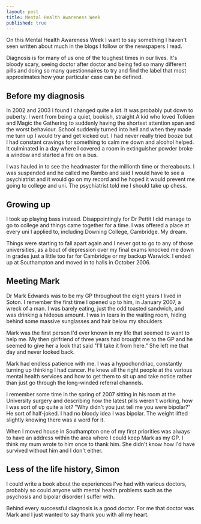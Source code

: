 ```yaml
---
layout: post
title: Mental Health Awareness Week
published: true
---
```


On this Mental Health Awareness Week I want to say something I haven't seen written about much in the blogs I follow or the newspapers I read.

Diagnosis is for many of us one of the toughest times in our lives. It's bloody scary, seeing doctor after doctor and being fed so many different pills and doing so many questionnaires to try and find the label that most approximates how your particular case can be defined.

## Before my diagnosis

In 2002 and 2003 I found I changed quite a lot. It was probably put down to puberty. I went from being a quiet, bookish, straight A kid who loved Tolkien and Magic the Gathering to suddenly having the shortest attention span and the worst behaviour. School suddenly turned into hell and when they made me turn up I would try and get kicked out. I had never really tried booze but I had constant cravings for something to calm me down and alcohol helped. It culminated in a day where I covered a room in extinguisher powder broke a window and started a fire on a bus.

I was hauled in to see the headmaster for the millionth time or thereabouts. I was suspended and he called me Rambo and said I would have to see a psychiatrist and it would go on my record and he hoped it would prevent me going to college and uni. The psychiatrist told me I should take up chess.

## Growing up

I took up playing bass instead. Disappointingly for Dr Pettit I did manage to go to college and things came together for a time. I was offered a place at every uni I applied to, including Downing College, Cambridge. My dream.

Things were starting to fall apart again and I never got to go to any of those universities, as a bout of depression over my final exams knocked me down in grades just a little too far for Cambridge or my backup Warwick. I ended up at Southampton and moved in to halls in October 2006.

## Meeting Mark

Dr Mark Edwards was to be my GP throughout the eight years I lived in Soton. I remember the first time I opened up to him, in January 2007, a wreck of a man. I was barely eating, just the odd toasted sandwich, and was drinking a hideous amount. I was in tears in the waiting room, hiding behind some massive sunglasses and hair below my shoulders.

Mark was the first person I'd ever known in my life that seemed to want to help me. My then girlfriend of three years had brought me to the GP and he seemed to give her a look that said "I'll take it from here." She left me that day and never looked back.

Mark had endless patience with me. I was a hypochondriac, constantly turning up thinking I had cancer. He knew all the right people at the various mental health services and how to get them to sit up and take notice rather than just go through the long-winded referral channels.

I remember some time in the spring of 2007 sitting in his room at the University surgery and describing how the latest pills weren't working, how I was sort of up quite a lot? "Why didn't you just tell me you were bipolar?" He sort of half-joked. I had no bloody idea I was bipolar. The weight lifted slightly knowing there was a word for it.

When I moved house in Southampton one of my first priorities was always to have an address within the area where I could keep Mark as my GP. I think my mum wrote to him once to thank him. She didn't know how I'd have survived without him and I don't either.

## Less of the life history, Simon

I could write a book about the experiences I've had with various doctors, probably so could anyone with mental health problems such as the psychosis and bipolar disorder I suffer with.

Behind every successful diagnosis is a good doctor. For me that doctor was Mark and I just wanted to say thank you with all my heart.
